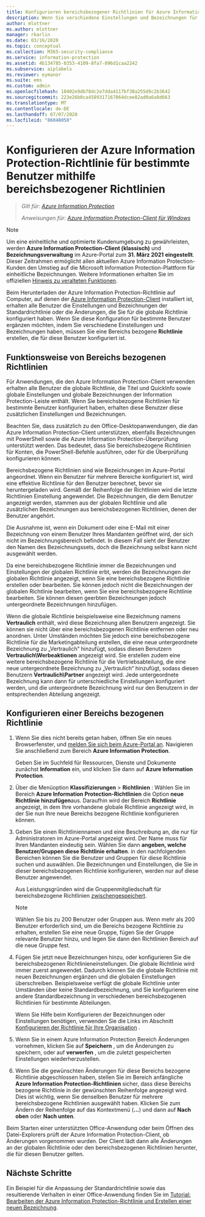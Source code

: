 ```yaml
---
title: Konfigurieren bereichsbezogener Richtlinien für Azure Information Protection – AIP
description: Wenn Sie verschiedene Einstellungen und Bezeichnungen für bestimmte Benutzer konfigurieren möchten, müssen Sie eine bereichsbezogene Richtlinie für Azure Information Protection konfigurieren.
author: mlottner
ms.author: mlottner
manager: rkarlin
ms.date: 03/16/2020
ms.topic: conceptual
ms.collection: M365-security-compliance
ms.service: information-protection
ms.assetid: 4b134785-0353-4109-8fa7-096d1caa2242
ms.subservice: aiplabels
ms.reviewer: eymanor
ms.suite: ems
ms.custom: admin
ms.openlocfilehash: 10402e9db78dc2e7dda4117bf30a255d9c2b3642
ms.sourcegitcommit: 223e26b0ca4589317167064dcee82ad0a6a8d663
ms.translationtype: MT
ms.contentlocale: de-DE
ms.lasthandoff: 07/07/2020
ms.locfileid: "86048050"
---
```

# <a name="how-to-configure-the-azure-information-protection-policy-for-specific-users-by-using-scoped-policies"></a>Konfigurieren der Azure Information Protection-Richtlinie für bestimmte Benutzer mithilfe bereichsbezogener Richtlinien

>*Gilt für: [Azure Information Protection](https://azure.microsoft.com/pricing/details/information-protection)*
>
> *Anweisungen für: [Azure Information Protection-Client für Windows](faqs.md#whats-the-difference-between-the-azure-information-protection-classic-and-unified-labeling-clients)*

>[!NOTE] 
> Um eine einheitliche und optimierte Kundenumgebung zu gewährleisten, werden **Azure Information Protection-Client (klassisch)** und **Bezeichnungsverwaltung** im Azure-Portal zum **31. März 2021** **eingestellt**. Dieser Zeitrahmen ermöglicht allen aktuellen Azure Information Protection-Kunden den Umstieg auf die Microsoft Information Protection-Plattform für einheitliche Bezeichnungen. Weitere Informationen erhalten Sie im offiziellen [Hinweis zu veralteten Funktionen](https://aka.ms/aipclassicsunset).

Beim Herunterladen der Azure Information Protection-Richtlinie auf Computer, auf denen der [Azure Information Protection-Client](https://www.microsoft.com/download/details.aspx?id=53018) installiert ist, erhalten alle Benutzer die Einstellungen und Bezeichnungen der Standardrichtlinie oder die Änderungen, die Sie für die globale Richtlinie konfiguriert haben. Wenn Sie diese Konfiguration für bestimmte Benutzer ergänzen möchten, indem Sie verschiedene Einstellungen und Bezeichnungen haben, müssen Sie eine Bereichs bezogene **Richtlinie** erstellen, die für diese Benutzer konfiguriert ist.

## <a name="how-scoped-policies-work"></a>Funktionsweise von Bereichs bezogenen Richtlinien

Für Anwendungen, die den Azure Information Protection-Client verwenden erhalten alle Benutzer die globale Richtlinie, die Titel und QuickInfo sowie globale Einstellungen und globale Bezeichnungen der Information Protection-Leiste enthält. Wenn Sie bereichsbezogene Richtlinien für bestimmte Benutzer konfiguriert haben, erhalten diese Benutzer diese zusätzlichen Einstellungen und Bezeichnungen. 

Beachten Sie, dass zusätzlich zu den Office-Desktopanwendungen, die dan Azure Information Protection-Client unterstützen, ebenfalls Bezeichnungen mit PowerShell sowie die Azure Information Protection-Überprüfung unterstützt werden. Das bedeutet, dass Sie bereichsbezogene Richtlinien für Konten, die PowerShell-Befehle ausführen, oder für die Überprüfung konfigurieren können. 

Bereichsbezogene Richtlinien sind wie Bezeichnungen im Azure-Portal angeordnet. Wenn ein Benutzer für mehrere Bereiche konfiguriert ist, wird eine effektive Richtlinie für den Benutzer berechnet, bevor sie heruntergeladen wird. Gemäß der Reihenfolge der Richtlinien wird die letzte Richtlinien Einstellung angewendet. Die Bezeichnungen, die dem Benutzer angezeigt werden, stammen aus der globalen Richtlinie und alle zusätzlichen Bezeichnungen aus bereichsbezogenen Richtlinien, denen der Benutzer angehört.

Die Ausnahme ist, wenn ein Dokument oder eine E-Mail mit einer Bezeichnung von einem Benutzer Ihres Mandanten geöffnet wird, der sich nicht im Bezeichnungsbereich befindet. In diesem Fall sieht der Benutzer den Namen des Bezeichnungssets, doch die Bezeichnung selbst kann nicht ausgewählt werden.  

Da eine bereichsbezogene Richtlinie immer die Bezeichnungen und Einstellungen der globalen Richtlinie erbt, werden die Bezeichnungen der globalen Richtlinie angezeigt, wenn Sie eine bereichsbezogene Richtlinie erstellen oder bearbeiten. Sie können jedoch nicht die Bezeichnungen der globalen Richtlinie bearbeiten, wenn Sie eine bereichsbezogene Richtlinie bearbeiten. Sie können diesen geerbten Bezeichnungen jedoch untergeordnete Bezeichnungen hinzufügen.

Wenn die globale Richtlinie beispielsweise eine Bezeichnung namens **Vertraulich** enthält, wird diese Bezeichnung allen Benutzern angezeigt. Sie können sie nicht über eine bereichsbezogenen Richtlinie entfernen oder neu anordnen. Unter Umständen möchten Sie jedoch eine bereichsbezogene Richtlinie für die Marketingabteilung erstellen, die eine neue untergeordnete Bezeichnung zu „Vertraulich“ hinzufügt, sodass diesen Benutzern **Vertraulich\Werbeaktionen** angezeigt wird. Sie erstellen zudem eine weitere bereichsbezogene Richtlinie für die Vertriebsabteilung, die eine neue untergeordnete Bezeichnung zu „Vertraulich“ hinzufügt, sodass diesen Benutzern **Vertraulich\Partner** angezeigt wird. Jede untergeordnete Bezeichnung kann dann für unterschiedliche Einstellungen konfiguriert werden, und die untergeordnete Bezeichnung wird nur den Benutzern in der entsprechenden Abteilung angezeigt.

## <a name="configure-a-scoped-policy"></a>Konfigurieren einer Bereichs bezogenen Richtlinie

1. Wenn Sie dies nicht bereits getan haben, öffnen Sie ein neues Browserfenster, und [melden Sie sich beim Azure-Portal an](configure-policy.md#signing-in-to-the-azure-portal). Navigieren Sie anschließend zum Bereich **Azure Information Protection**.

    Geben Sie im Suchfeld für Ressourcen, Dienste und Dokumente zunächst **Information** ein, und klicken Sie dann auf **Azure Information Protection**.

2. Über die Menüoption **Klassifizierungen**  >  **Richtlinien** : Wählen Sie im Bereich **Azure Information Protection-Richtlinien** die Option **neue Richtlinie hinzufügen**aus. Daraufhin wird der Bereich **Richtlinie** angezeigt, in dem Ihre vorhandene globale Richtlinie angezeigt wird, in der Sie nun Ihre neue Bereichs bezogene Richtlinie konfigurieren können.

3. Geben Sie einen Richtliniennamen und eine Beschreibung an, die nur für Administratoren im Azure-Portal angezeigt wird. Der Name muss für Ihren Mandanten eindeutig sein. Wählen Sie dann **angeben, welche Benutzer/Gruppen diese Richtlinie erhalten**. in den nachfolgenden Bereichen können Sie die Benutzer und Gruppen für diese Richtlinie suchen und auswählen. Die Bezeichnungen und Einstellungen, die Sie in dieser bereichsbezogenen Richtlinie konfigurieren, werden nur auf diese Benutzer angewendet.
    
    Aus Leistungsgründen wird die Gruppenmitgliedschaft für bereichsbezogene Richtlinien [zwischengespeichert](prepare.md#group-membership-caching-by-azure-information-protection).

    > [!NOTE]
    > Wählen Sie bis zu 200 Benutzer oder Gruppen aus. Wenn mehr als 200 Benutzer erforderlich sind, um die Bereichs bezogene Richtlinie zu erhalten, erstellen Sie eine neue Gruppe, fügen Sie der Gruppe relevante Benutzer hinzu, und legen Sie dann den Richtlinien Bereich auf die neue Gruppe fest. 

4. Fügen Sie jetzt neue Bezeichnungen hinzu, oder konfigurieren Sie die bereichsbezogenen Richtlinieneinstellungen. Die globale Richtlinie wird immer zuerst angewendet. Dadurch können Sie die globale Richtlinie mit neuen Bezeichnungen ergänzen und die globalen Einstellungen überschreiben. Beispielsweise verfügt die globale Richtlinie unter Umständen über keine Standardbezeichnung, und Sie konfigurieren eine andere Standardbezeichnung in verschiedenen bereichsbezogenen Richtlinien für bestimmte Abteilungen.

    Wenn Sie Hilfe beim Konfigurieren der Bezeichnungen oder Einstellungen benötigen, verwenden Sie die Links im Abschnitt [Konfigurieren der Richtlinie für Ihre Organisation](configure-policy.md#configuring-your-organizations-policy) .

6. Wenn Sie in einem Azure Information Protection Bereich Änderungen vornehmen, klicken Sie auf **Speichern** , um die Änderungen zu speichern, oder auf **verwerfen** , um die zuletzt gespeicherten Einstellungen wiederherzustellen. 

7. Wenn Sie die gewünschten Änderungen für diese Bereichs bezogene Richtlinie abgeschlossen haben, stellen Sie im Bereich anfängliche **Azure Information Protection-Richtlinien** sicher, dass diese Bereichs bezogene Richtlinie in der gewünschten Reihenfolge angezeigt wird. Dies ist wichtig, wenn Sie denselben Benutzer für mehrere bereichsbezogene Richtlinien ausgewählt haben. Klicken Sie zum Ändern der Reihenfolge auf das Kontextmenü (**...**) und dann auf **Nach oben** oder **Nach unten**. 

Beim Starten einer unterstützten Office-Anwendung oder beim Öffnen des Datei-Explorers prüft der Azure Information Protection-Client, ob Änderungen vorgenommen wurden. Der Client lädt dann alle Änderungen an der globalen Richtlinie oder den bereichsbezogenen Richtlinien herunter, die für diesen Benutzer gelten.

## <a name="next-steps"></a>Nächste Schritte

Ein Beispiel für die Anpassung der Standardrichtlinie sowie das resultierende Verhalten in einer Office-Anwendung finden Sie im [Tutorial: Bearbeiten der Azure Information Protection-Richtlinie und Erstellen einer neuen Bezeichnung](infoprotect-quick-start-tutorial.md).
